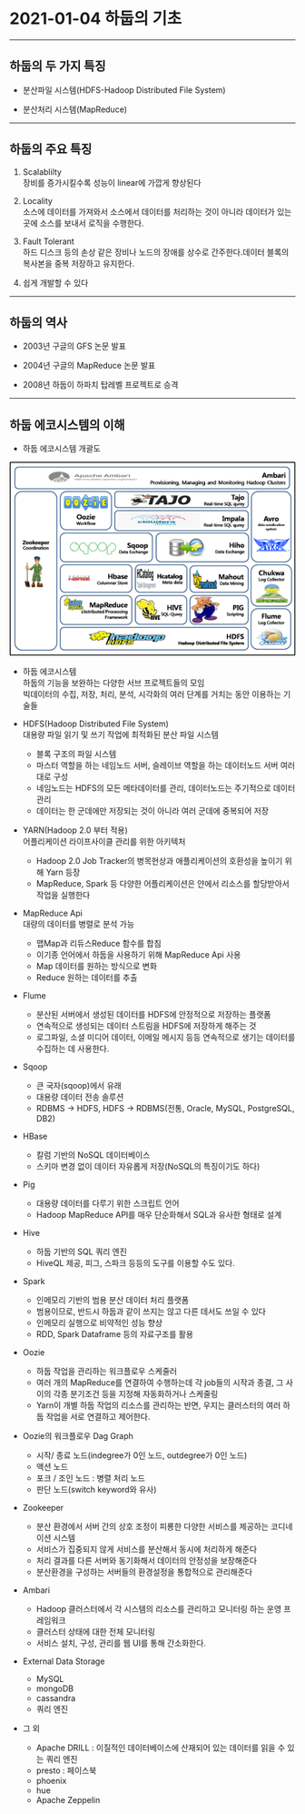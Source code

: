 # 2021-01-04 하둡의 기초

---
## 하둡의 두 가지 특징

- 분산파일 시스템(HDFS-Hadoop Distributed File System)

- 분산처리 시스템(MapReduce)

---
## 하둡의 주요 특징

1. Scalablilty     
   장비를 증가시킬수록 성능이 linear에 가깝게 향상된다

2. Locality    
   소스에 데이터를 가져와서 소스에서 데이터를 처리하는 것이 아니라 데이터가 있는 곳에 소스를 보내서 로직을 수행한다. 

3. Fault Tolerant    
   하드 디스크 등의 손상 같은 장비나 노드의 장애를 상수로 간주한다.데이터 블록의 복사본을 중복 저장하고 유지한다.

4. 쉽게 개발할 수 있다


---
## 하둡의 역사

- 2003년 구글의 GFS 논문 발표

- 2004년 구글의 MapReduce 논문 발표

- 2008년 하둡이 하파치 탑레벨 프로젝트로 승격

---

## 하둡 에코시스템의 이해

- 하둡 에코시스템 개괄도

![hadoop EcoSystem](images/image001_hadoop_eco_system.png)

- 하둡 에코시스템    
  하둡의 기능을 보완하는 다양한 서브 프로젝트들의 모임    
  빅데이터의 수집, 저장, 처리, 분석, 시각화의 여러 단계를 거치는 동안 이용하는 기술들

- HDFS(Hadoop Distributed File System)    
  대용량 파일 읽기 및 쓰기 작업에 최적화된 분산 파일 시스템
  - 블록 구조의 파일 시스템    
  - 마스터 역할을 하는 네임노드 서버, 슬레이브 역할을 하는 데이터노드 서버 여러 대로 구성
  - 네임노드는 HDFS의 모든 메타데이터를 관리, 데이터노드는 주기적으로 데이터 관리
  - 데이터는 한 군데에만 저장되는 것이 아니라 여러 군데에 중복되어 저장

- YARN(Hadoop 2.0 부터 적용)    
  어플리케이션 라이프사이클 관리를 위한 아키텍처
  - Hadoop 2.0 Job Tracker의 병목현상과 애플리케이션의 호환성을 높이기 위해 Yarn 등장
  - MapReduce, Spark 등 다양한 어플리케이션은 얀에서 리소스를 할당받아서 작업을 실행한다

- MapReduce Api    
  대량의 데이터를 병렬로 분석 가능
  - 맵Map과 리듀스Reduce 함수를 합침
  - 이기종 언어에서 하둡을 사용하기 위해 MapReduce Api 사용
  - Map 데이터를 원하는 방식으로 변화
  - Reduce 원하는 데이터를 추출

- Flume
  - 분산된 서버에서 생성된 데이터를 HDFS에 안정적으로 저장하는 플랫폼
  - 연속적으로 생성되는 데이터 스트림을 HDFS에 저장하게 해주는 것
  - 로그파일, 소셜 미디어 데이터, 이메일 메시지 등등 연속적으로 생기는 데이터를 수집하는 데 사용한다.

- Sqoop
  - 큰 국자(sqoop)에서 유래
  - 대용량 데이터 전송 솔루션
  - RDBMS → HDFS, HDFS → RDBMS(전통, Oracle, MySQL, PostgreSQL, DB2)

- HBase
  - 칼럼 기반의 NoSQL 데이터베이스
  - 스키마 변경 없이 데이터 자유롭게 저장(NoSQL의 특징이기도 하다)

- Pig
  - 대용량 데이터를 다루기 위한 스크립트 언어
  - Hadoop MapReduce API를 매우 단순화해서 SQL과 유사한 형태로 설계

- Hive
  - 하둡 기반의 SQL 쿼리 엔진
  - HiveQL 제공, 피그, 스파크 등등의 도구를 이용할 수도 있다.

- Spark 
  - 인메모리 기반의 범용 분산 데이터 처리 플랫폼
  - 범용이므로, 반드시 하둡과 같이 쓰지는 않고 다른 데서도 쓰일 수 있다
  - 인메모리 실행으로 비약적인 성능 향상
  - RDD, Spark Dataframe 등의 자료구조를 활용

- Oozie
  - 하둡 작업을 관리하는 워크플로우 스케줄러
  - 여러 개의 MapReduce를 연결하여 수행하는데 각 job들의 시작과 종결, 그 사이의 각종 분기조건 등을 지정해 자동화하거나 스케줄링
  - Yarn이 개별 하둡 작업의 리소스를 관리하는 반면, 우지는 클러스터의 여러 하둡 작업을 서로 연결하고 제어한다.

- Oozie의 워크플로우 Dag Graph
  - 시작/ 종료 노드(indegree가 0인 노드, outdegree가 0인 노드)
  - 액션 노드
  - 포크 / 조인 노드 : 병렬 처리 노드
  - 판단 노드(switch keyword와 유사)

- Zookeeper
  - 분산 환경에서 서버 간의 상호 조정이 피룡한 다양한 서비스를 제공하는 코디네이션 시스템
  - 서비스가 집중되지 않게 서비스를 분산해서 동시에 처리하게 해준다
  - 처리 결과를 다른 서버와 동기화해서 데이터의 안정성을 보장해준다
  - 분산환경을 구성하는 서버들의 환경설정을 통합적으로 관리해준다

- Ambari
  - Hadoop 클러스터에서 각 시스템의 리소스를 관리하고 모니터링 하는 운영 프레임워크
  - 클러스터 상태에 대한 전체 모니터링
  - 서비스 설치, 구성, 관리를 웹 UI를 통해 간소화한다.

- External Data Storage
  - MySQL
  - mongoDB
  - cassandra
  - 쿼리 엔진

- 그 외
  - Apache DRILL : 이질적인 데이터베이스에 산재되어 있는 데이터를 읽을 수 있는 쿼리 엔진
  - presto : 페이스북
  - phoenix
  - hue
  - Apache Zeppelin

